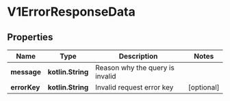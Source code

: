 
# V1ErrorResponseData

## Properties
Name | Type | Description | Notes
------------ | ------------- | ------------- | -------------
**message** | **kotlin.String** | Reason why the query is invalid | 
**errorKey** | **kotlin.String** | Invalid request error key |  [optional]



